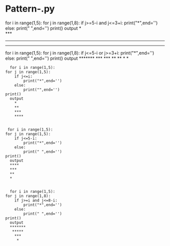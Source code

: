 

# Pattern-.py
for i in range(1,5):
    for j in range(1,8):
        if j>=5-i and j<=3+i:
            print("*",end='')           
        else:
            print(" ",end='')
    print()
    output
     *   
    ***  
   ***** 
  *******



  for i in range(1,5):
    for j in range(1,8):
        if j<=5-i or j>=3+i:
            print("*",end='')
        else:
            print(" ",end='')
    print()
      output
      *******
      *** ***
      **   **
      *     *



      for i in range(1,5):
    for j in range(1,5):
        if j<=i:
            print("*",end='')
        else:
            print("",end='')
    print()
      output
        *
        **
        ***
        ****


     for i in range(1,5):
    for j in range(1,5):
        if j<=5-i:
            print("*",end='')
        else:
            print(" ",end='')
    print()
      output
      ****
      *** 
      **  
      * 


      for i in range(1,5):
    for j in range(1,8):
        if j>=i and j<=8-i:
            print("*",end='')
        else:
            print(" ",end='')
    print()
      output
      *******
       ***** 
        ***  
         *   
      
        
